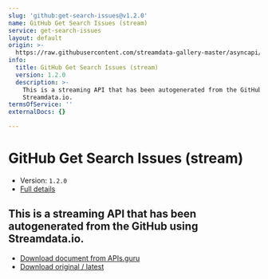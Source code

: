 ```yaml
---
slug: 'github:get-search-issues@v1.2.0'
name: GitHub Get Search Issues (stream)
service: get-search-issues
layout: default
origin: >-
  https://raw.githubusercontent.com/streamdata-gallery-master/asyncapi/master/_listings/github/github-get-search-issues-stream-async.md
info:
  title: GitHub Get Search Issues (stream)
  version: 1.2.0
  description: >-
    This is a streaming API that has been autogenerated from the GitHub using
    Streamdata.io.
termsOfService: ''
externalDocs: {}

---
```

# GitHub Get Search Issues (stream)

* Version: `1.2.0`
* [Full details](../html/github:get-search-issues@v1.2.0.html)




## This is a streaming API that has been autogenerated from the GitHub using Streamdata.io.



* [Download document from APIs.guru](https://raw.githubusercontent.com/APIs-guru/asyncapi-directory/master/docs/APIs/github%3Aget-search-issues%40v1.2.0.yaml)
* [Download original / latest](https://raw.githubusercontent.com/streamdata-gallery-master/asyncapi/master/_listings/github/github-get-search-issues-stream-async.md)

<script type="application/ld+json">
{
  "@context": "http://schema.org/",
  "@type": "WebAPI",
  "description": "This is a streaming API that has been autogenerated from the GitHub using Streamdata.io.",
  "documentation": "",

  "name": "GitHub Get Search Issues (stream)"
}
</script>
